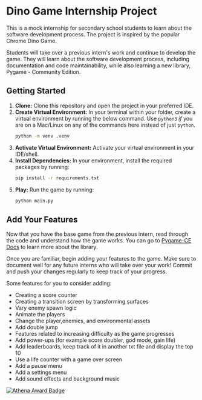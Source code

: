 # Dino Game Internship Project

This is a mock internship for secondary school students to learn about the software development process. The project is inspired by the popular Chrome Dino Game. 

Students will take over a previous intern's work and continue to develop the game. They will learn about the software development process, including documentation and code maintainability, while also learning a new library, Pygame - Community Edition.

## Getting Started

1. **Clone:** Clone this repository and open the project in your preferred IDE.
2. **Create Virtual Environment:** In your terminal within your folder, create a virtual environment by running the below command. Use `python3` *if* you are on a Mac/Linux on any of the commands here instead of just `python`.
    ```bash
    python -m venv .venv
    ```
3. **Activate Virtual Environment:** Activate your virtual environment in your IDE/shell.
4. **Install Dependencies:** In your environment, install the required packages by running:
    ```bash
    pip install -r requirements.txt
    ```
5. **Play:** Run the game by running:
    ```bash
    python main.py
    ```

## Add Your Features

Now that you have the base game from the previous intern, read through the code and understand how the game works. You can go to [Pygame-CE Docs](https://pyga.me/docs/index.html) to learn more about the library. 

Once you are familiar, begin adding your features to the game. Make sure to document well for any future interns who will take over your work! Commit and push your changes regularly to keep track of your progress.

Some features for you to consider adding:

- Creating a score counter
- Creating a transition screen by transforming surfaces
- Vary enemy spawn logic
- Animate the players
- Change the player,enemies, and environmental assets
- Add double jump
- Features related to increasing difficulty as the game progresses
- Add power-ups (for example score doubler, god mode, gain life)
- Add leaderboards, keep track of it in another txt file and display the top 10
- Use a life counter with a game over screen
- Add a pause menu
- Add a settings menu
- Add sound effects and background music


[![Athena Award Badge](https://img.shields.io/endpoint?url=https%3A%2F%2Faward.athena.hackclub.com%2Fapi%2Fbadge)](https://award.athena.hackclub.com?utm_source=readme)